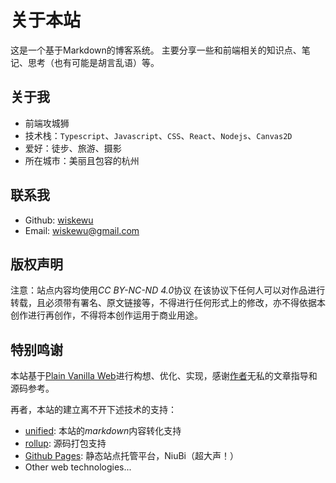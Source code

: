 # 关于本站

这是一个基于Markdown的博客系统。
主要分享一些和前端相关的知识点、笔记、思考（也有可能是胡言乱语）等。

## 关于我

- 前端攻城狮
- 技术栈：`Typescript`、`Javascript`、`CSS`、`React`、`Nodejs`、`Canvas2D`
- 爱好：徒步、旅游、摄影
- 所在城市：美丽且包容的杭州

## 联系我

- Github: [wiskewu](https://github.com/wiskewu)
- Email: <wiskewu@gmail.com>

## 版权声明

注意：站点内容均使用*CC BY-NC-ND 4.0*协议
在该协议下任何人可以对作品进行转载，且必须带有署名、原文链接等，不得进行任何形式上的修改，亦不得依据本创作进行再创作，不得将本创作运用于商业用途。

## 特别鸣谢

本站基于[Plain Vanilla Web](https://plainvanillaweb.com/index.html)进行构想、优化、实现，感谢[作者](https://sebrechts.net)无私的文章指导和源码参考。

再者，本站的建立离不开下述技术的支持：

- [unified](https://github.com/unifiedjs): 本站的*markdown*内容转化支持
- [rollup](https://rollupjs.org): 源码打包支持
- [Github Pages](https://pages.github.com/): 静态站点托管平台，NiuBi（超大声！）
- Other web technologies...
